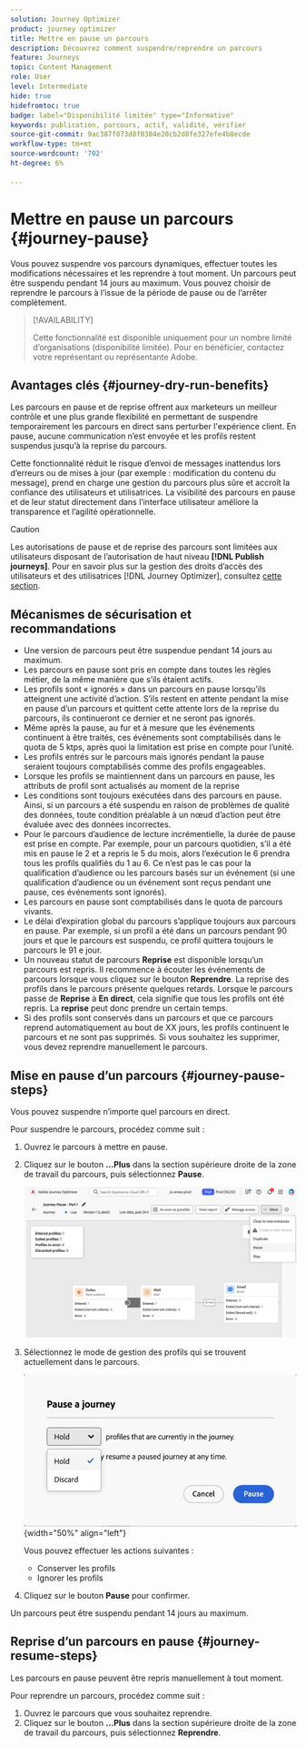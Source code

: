 ```yaml
---
solution: Journey Optimizer
product: journey optimizer
title: Mettre en pause un parcours
description: Découvrez comment suspendre/reprendre un parcours
feature: Journeys
topic: Content Management
role: User
level: Intermediate
hide: true
hidefromtoc: true
badge: label="Disponibilité limitée" type="Informative"
keywords: publication, parcours, actif, validité, vérifier
source-git-commit: 9ac387f073d8f0384e20cb2d8fe327efe4b8ecde
workflow-type: tm+mt
source-wordcount: '702'
ht-degree: 6%

---
```


# Mettre en pause un parcours {#journey-pause}

Vous pouvez suspendre vos parcours dynamiques, effectuer toutes les modifications nécessaires et les reprendre à tout moment. Un parcours peut être suspendu pendant 14 jours au maximum. Vous pouvez choisir de reprendre le parcours à l’issue de la période de pause ou de l’arrêter complètement.


>[!AVAILABILITY]
>
>Cette fonctionnalité est disponible uniquement pour un nombre limité d’organisations (disponibilité limitée). Pour en bénéficier, contactez votre représentant ou représentante Adobe.


## Avantages clés {#journey-dry-run-benefits}

Les parcours en pause et de reprise offrent aux marketeurs un meilleur contrôle et une plus grande flexibilité en permettant de suspendre temporairement les parcours en direct sans perturber l&#39;expérience client. En pause, aucune communication n’est envoyée et les profils restent suspendus jusqu’à la reprise du parcours.

Cette fonctionnalité réduit le risque d’envoi de messages inattendus lors d’erreurs ou de mises à jour (par exemple : modification du contenu du message), prend en charge une gestion du parcours plus sûre et accroît la confiance des utilisateurs et utilisatrices. La visibilité des parcours en pause et de leur statut directement dans l’interface utilisateur améliore la transparence et l’agilité opérationnelle.

>[!CAUTION]
>
>Les autorisations de pause et de reprise des parcours sont limitées aux utilisateurs disposant de l’autorisation de haut niveau **[!DNL Publish journeys]**. Pour en savoir plus sur la gestion des droits d’accès des utilisateurs et des utilisatrices [!DNL Journey Optimizer], consultez [cette section](../administration/permissions-overview.md).

## Mécanismes de sécurisation et recommandations

* Une version de parcours peut être suspendue pendant 14 jours au maximum.
* Les parcours en pause sont pris en compte dans toutes les règles métier, de la même manière que s’ils étaient actifs.
* Les profils sont « ignorés » dans un parcours en pause lorsqu’ils atteignent une activité d’action. S’ils restent en attente pendant la mise en pause d’un parcours et quittent cette attente lors de la reprise du parcours, ils continueront ce dernier et ne seront pas ignorés.
* Même après la pause, au fur et à mesure que les événements continuent à être traités, ces événements sont comptabilisés dans le quota de 5 ktps, après quoi la limitation est prise en compte pour l’unité.
* Les profils entrés sur le parcours mais ignorés pendant la pause seraient toujours comptabilisés comme des profils engageables.
* Lorsque les profils se maintiennent dans un parcours en pause, les attributs de profil sont actualisés au moment de la reprise
* Les conditions sont toujours exécutées dans des parcours en pause. Ainsi, si un parcours a été suspendu en raison de problèmes de qualité des données, toute condition préalable à un nœud d’action peut être évaluée avec des données incorrectes.
* Pour le parcours d’audience de lecture incrémentielle, la durée de pause est prise en compte. Par exemple, pour un parcours quotidien, s’il a été mis en pause le 2 et a repris le 5 du mois, alors l’exécution le 6 prendra tous les profils qualifiés du 1 au 6. Ce n’est pas le cas pour la qualification d’audience ou les parcours basés sur un événement (si une qualification d’audience ou un événement sont reçus pendant une pause, ces événements sont ignorés).
* Les parcours en pause sont comptabilisés dans le quota de parcours vivants.
* Le délai d’expiration global du parcours s’applique toujours aux parcours en pause. Par exemple, si un profil a été dans un parcours pendant 90 jours et que le parcours est suspendu, ce profil quittera toujours le parcours le 91 e jour.
* Un nouveau statut de parcours **Reprise** est disponible lorsqu’un parcours est repris. Il recommence à écouter les événements de parcours lorsque vous cliquez sur le bouton **Reprendre**.  La reprise des profils dans le parcours présente quelques retards. Lorsque le parcours passe de **Reprise** à **En direct**, cela signifie que tous les profils ont été repris. La **reprise** peut donc prendre un certain temps.
* Si des profils sont conservés dans un parcours et que ce parcours reprend automatiquement au bout de XX jours, les profils continuent le parcours et ne sont pas supprimés. Si vous souhaitez les supprimer, vous devez reprendre manuellement le parcours.
  <!--* There is a guardrail (at an org level) on the max number of profiles that can be held in paused journeys. This guardrail is per org, and is visible in the journey inventory on a new bar (only visible when there are paused journeys).-->

## Mise en pause d’un parcours {#journey-pause-steps}

Vous pouvez suspendre n’importe quel parcours en direct.

Pour suspendre le parcours, procédez comme suit :

1. Ouvrez le parcours à mettre en pause.
1. Cliquez sur le bouton **...Plus** dans la section supérieure droite de la zone de travail du parcours, puis sélectionnez **Pause**.

   ![Bouton Mettre en pause le parcours ](assets/pause-journey-button.png)

1. Sélectionnez le mode de gestion des profils qui se trouvent actuellement dans le parcours.

   ![Options de parcours de pause](assets/pause-confirm.png){width="50%" align="left"}

   Vous pouvez effectuer les actions suivantes :

   * Conserver les profils
   * Ignorer les profils

1. Cliquez sur le bouton **Pause** pour confirmer.

Un parcours peut être suspendu pendant 14 jours au maximum.

## Reprise d’un parcours en pause {#journey-resume-steps}

Les parcours en pause peuvent être repris manuellement à tout moment.

Pour reprendre un parcours, procédez comme suit :

1. Ouvrez le parcours que vous souhaitez reprendre.
1. Cliquez sur le bouton **...Plus** dans la section supérieure droite de la zone de travail du parcours, puis sélectionnez **Reprendre**.




